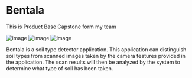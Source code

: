 # Bentala

This is Product Base Capstone form my team

![image](https://user-images.githubusercontent.com/62366532/178409466-928641f9-efea-4750-bf74-fe2a8c08ba15.png) ![image](https://user-images.githubusercontent.com/62366532/178409510-58cbe84c-337d-459c-86c4-4d861b9d9471.png)
![image](https://user-images.githubusercontent.com/62366532/178409535-400d35a7-e9d8-42e7-a40a-b0f3876a43a3.png)

Bentala is a soil type detector application. This application can distinguish soil types from scanned images taken by the camera features provided in the application. The scan results will then be analyzed by the system to determine what type of soil has been taken.



